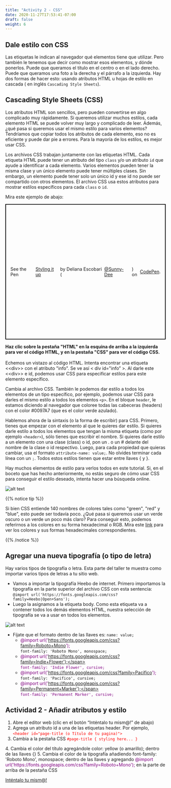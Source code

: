 ```yaml
---
title: "Activity 2 - CSS"
date: 2020-11-27T17:53:41-07:00
draft: false
weight: 6
---
```

## Dale estilo con CSS

Las etiquetas le indican al navegador qué elementos tiene que utilizar. Pero también le tenemos que decir como mostrar esos elementos, y dónde ponerlos. Puede que queramos el título en el centro o en el lado derecho. Puede que queramos una foto a la derecha y el párrafo a la izquierda. Hay dos formas de hacer esto: usando atributos HTML u hojas de estilo en cascada ( en inglés `Cascading Style Sheets`).

## Cascading Style Sheets (CSS)

Los atributos HTML son sencillos, pero pueden convertirse en algo complicado muy rápidamente. Si queremos utilizar muchos estilos, cada elemento HTML se puede volver muy largo y complicado de leer. Además, ¿qué pasa si queremos usar el mismo estilo para varios elementos? Tendríamos que copiar todos los atributos de cada elemento, eso no es eficiente y puede dar pie a errores. Para la mayoría de los estilos, es mejor usar CSS.

Los archivos CSS trabajan juntamente con las etiquetas HTML. Cada etiqueta HTML puede tener un atributo del tipo `class` y/o un atributo `id` que ayude a identificar a cada elemento. Varios elementos pueden tener la misma clase y un único elemento puede tener múltiples clases. Sin embargo, un elemento puede tener solo un único id y ese id no puede ser compartido con otros elementos. El archivo CSS usa estos atributos para mostrar estilos específicos para cada `class` o `id`.

Mira este ejemplo de abajo:
<p class="codepen" data-height="426" data-theme-id="dark" data-default-tab="css,result" data-user="Sunny-Dee" data-slug-hash="qgvpQE" style="height: 426px; box-sizing: border-box; display: flex; align-items: center; justify-content: center; border: 2px solid black; margin: 1em 0; padding: 1em;" data-pen-title="Styling it up"> See the Pen <a href="https://codepen.io/Sunny-Dee/pen/qgvpQE/"> Styling it up</a> by Deliana Escobari (<a href="https://codepen.io/Sunny-Dee">@Sunny-Dee</a>) on <a href="https://codepen.io">CodePen</a>.</p>
<script async src="//assets.codepen.io/assets/embed/ei.js"></script>
<b>Haz clic sobre la pestaña "HTML" en la esquina de arriba a la izquierda para ver el código HTML, y en la pestaña "CSS" para ver el código CSS.</b>
<br>
<br>
Echemos un vistazo al código HTML. Intenta encontrar una etiqueta <&lt;div&gt;> con el atributo "info". Se ve así < div id="info” >. Al darle este <&lt;div&gt;> e id, podemos usar CSS para especificar estilos para este elemento específico.

Cambia al archivo CSS. También le podemos dar estilo a todos los elementos de un tipo específico, por ejemplo, podemos usar CSS para darles el mismo estilo a todos los elementos `<p>`. En el bloque `header`, le estamos diciendo al navegador que coloree todas las cabeceras (headers) con el color #0097A7 (que es el color verde azulado).

Hablemos ahora de la sintaxis (o la forma de escribir) para CSS. Primero, tienes que empezar con el elemento al que le quieres dar estilo. Si quieres darle estilo a todos los elementos que tengan la misma etiqueta (como por ejemplo `<header>`), sólo tienes que escribir el nombre. Si quieres darle estilo a un elemento con una clase (class) o id, pon un . o un # delante del nombre de la clase o id respectivo. Luego, para cada propiedad que quieras cambiar, usa el formato `attribute-name: value;`. No olvides terminar cada línea con un `;`. Todos estos estilos tienen que estar entre llaves { y }.

Hay muchos elementos de estilo para verlos todos en este tutorial. Si, en el boceto que has hecho anteriormente, no estás seguro de cómo usar CSS para conseguir el estilo deseado, intenta hacer una búsqueda online.

![alt text](../media/web-search.gif "Gif de como buscar sobre CSS")

{{% notice tip %}}

Si bien CSS entiende 140 nombres de colores tales como "green", "red" y "blue", esto puede ser todavía poco. ¿Qué pasa si queremos usar un verde oscuro o un verde un poco más claro? Para conseguir esto, podemos referirnos a los colores en su forma hexadecimal o RGB. Mira este [link](https://htmlcolorcodes.com/color-names/) para ver los colores y sus formas hexadecimales correspondientes.

{{% /notice %}}

## Agregar una nueva tipografía (o tipo de letra)

Hay varios tipos de tipografía o letra. Esta parte del taller te muestra como importar varios tipos de letras a tu sitio web. 

- Vamos a importar la tipografía Heebo de internet. Primero importamos la tipografía en la parte superior del archivo CSS con esta sentencia: 
`@import url('https://fonts.googleapis.com/css?family=Heebo|Open+Sans');`
- Luego la asignamos a la etiqueta body. Como esta etiqueta va a contener todos los demás elementos HTML, nuestra selección de tipografía se va a usar en todos los elementos.

![alt text](../media/bodytag.PNG "Ejemplo de body tag")

- Fíjate que el formato dentro de las llaves es: `name: value;`
  - <span style="color:purple">@import url('https://fonts.googleapis.com/css?family=Roboto+Mono'); </span><br> `font-family: 'Roboto Mono', monospace;`
  - <span style="color:purple"> @import url('https://fonts.googleapis.com/css?family=Indie+Flower');</span><br> `font-family: 'Indie Flower', cursive;`
  - <span style="color:purple">@import url('https://fonts.googleapis.com/css?family=Pacifico'); </span><br> `font-family: 'Pacifico', cursive;`
  - <span style="color:purple">@import url('https://fonts.googleapis.com/css?family=Permanent+Marker');</span><br> `font-family: 'Permanent Marker', cursive;`

## Actividad 2 - Añadir atributos y estilo 

1. Abre el editor web (clic en el botón “Inténtalo tu mism@!” de abajo)
2. Agrega un atributo id a una de las etiquetas header. Por ejemplo, 
<font color="red">`<header id="page-title (o Título de tu pagina)">`</font>
3. Cambia a la pestaña CSS 
<font color="red">`#page-title
{
  styling here...
}`
</font>
4. Cambia el color del título agregándole color: yellow (o amarillo); dentro de las llaves {}
5. Cambia el color de la tipografía añadiendo font-family: 'Roboto Mono', monospace; dentro de las llaves y agregando <span style="color:purple">@import url('https://fonts.googleapis.com/css?family=Roboto+Mono');</span> en la parte de arriba de la pestaña CSS

<a class="my-2 mx-4 btn btn-info" href="https://codepen.io/Sunny-Dee/pen/qgvpQE" target="_blank">Inténtalo tu mism@!</a>
